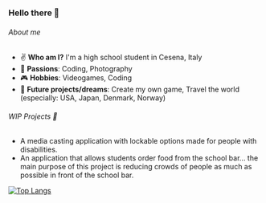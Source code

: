 ### Hello there 👋

###### About me
- :v: **Who am I?** I'm a high school student in Cesena, Italy
- :art: **Passions**: Coding, Photography
- :video_game: **Hobbies**: Videogames, Coding
- :city_sunset: **Future projects/dreams**: Create my own game, Travel the world (especially: USA, Japan, Denmark, Norway)
###### WIP Projects 🔭
- A media casting application with lockable options made for people with disabilities.
- An application that allows students order food from the school bar... the main purpose of this project is reducing crowds of people as much as possible in front of the school bar.

[![Top Langs](https://github-readme-stats.vercel.app/api/top-langs/?username=Lukotty&show_icons=true,theme=tokyonight)](https://github.com/Lukotty/github-readme-stats)
